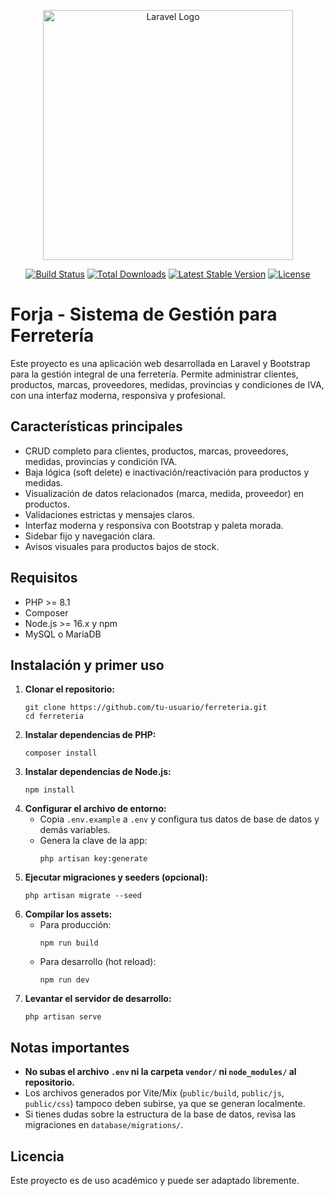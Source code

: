 <p align="center"><a href="https://laravel.com" target="_blank"><img src="https://raw.githubusercontent.com/laravel/art/master/logo-lockup/5%20SVG/2%20CMYK/1%20Full%20Color/laravel-logolockup-cmyk-red.svg" width="400" alt="Laravel Logo"></a></p>

<p align="center">
<a href="https://github.com/laravel/framework/actions"><img src="https://github.com/laravel/framework/workflows/tests/badge.svg" alt="Build Status"></a>
<a href="https://packagist.org/packages/laravel/framework"><img src="https://img.shields.io/packagist/dt/laravel/framework" alt="Total Downloads"></a>
<a href="https://packagist.org/packages/laravel/framework"><img src="https://img.shields.io/packagist/v/laravel/framework" alt="Latest Stable Version"></a>
<a href="https://packagist.org/packages/laravel/framework"><img src="https://img.shields.io/packagist/l/laravel/framework" alt="License"></a>
</p>

# Forja - Sistema de Gestión para Ferretería

Este proyecto es una aplicación web desarrollada en Laravel y Bootstrap para la gestión integral de una ferretería. Permite administrar clientes, productos, marcas, proveedores, medidas, provincias y condiciones de IVA, con una interfaz moderna, responsiva y profesional.

## Características principales

-   CRUD completo para clientes, productos, marcas, proveedores, medidas, provincias y condición IVA.
-   Baja lógica (soft delete) e inactivación/reactivación para productos y medidas.
-   Visualización de datos relacionados (marca, medida, proveedor) en productos.
-   Validaciones estrictas y mensajes claros.
-   Interfaz moderna y responsiva con Bootstrap y paleta morada.
-   Sidebar fijo y navegación clara.
-   Avisos visuales para productos bajos de stock.

## Requisitos

-   PHP >= 8.1
-   Composer
-   Node.js >= 16.x y npm
-   MySQL o MariaDB

## Instalación y primer uso

1. **Clonar el repositorio:**
    ```
    git clone https://github.com/tu-usuario/ferreteria.git
    cd ferreteria
    ```
2. **Instalar dependencias de PHP:**
    ```
    composer install
    ```
3. **Instalar dependencias de Node.js:**
    ```
    npm install
    ```
4. **Configurar el archivo de entorno:**
    - Copia `.env.example` a `.env` y configura tus datos de base de datos y demás variables.
    - Genera la clave de la app:
        ```
        php artisan key:generate
        ```
5. **Ejecutar migraciones y seeders (opcional):**
    ```
    php artisan migrate --seed
    ```
6. **Compilar los assets:**
    - Para producción:
        ```
        npm run build
        ```
    - Para desarrollo (hot reload):
        ```
        npm run dev
        ```
7. **Levantar el servidor de desarrollo:**
    ```
    php artisan serve
    ```

## Notas importantes

-   **No subas el archivo `.env` ni la carpeta `vendor/` ni `node_modules/` al repositorio.**
-   Los archivos generados por Vite/Mix (`public/build`, `public/js`, `public/css`) tampoco deben subirse, ya que se generan localmente.
-   Si tienes dudas sobre la estructura de la base de datos, revisa las migraciones en `database/migrations/`.

## Licencia

Este proyecto es de uso académico y puede ser adaptado libremente.
